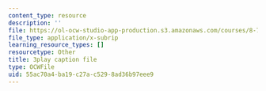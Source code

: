```yaml
---
content_type: resource
description: ''
file: https://ol-ocw-studio-app-production.s3.amazonaws.com/courses/8-701-introduction-to-nuclear-and-particle-physics-fall-2020/55ac70a4ba19c27ac5298ad36b97eee9_u46_GiV2iFc.srt
file_type: application/x-subrip
learning_resource_types: []
resourcetype: Other
title: 3play caption file
type: OCWFile
uid: 55ac70a4-ba19-c27a-c529-8ad36b97eee9
---
```


